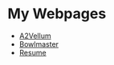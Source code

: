 # My Webpages
* [A2Vellum](http://www.bhlai.com/A2Vellum)
* [Bowlmaster](http://www.bhlai.com/bowlmaster-web)
* [Resume](http://www.bhlai.com/documents/myResume.pdf)
